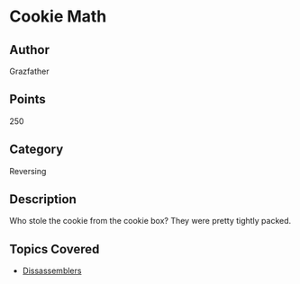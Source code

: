 # Cookie Math
## Author
Grazfather
## Points
250
## Category
Reversing
## Description
Who stole the cookie from the cookie box? They were pretty tightly packed.
## Topics Covered

- [Dissassemblers](/reverse-engineering/what-are-disassemblers/)
